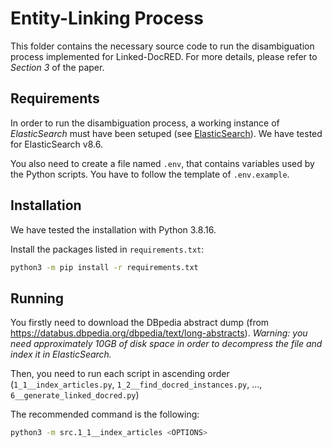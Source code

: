 # Entity-Linking Process

This folder contains the necessary source code to run the disambiguation process implemented for Linked-DocRED. For more details, please refer to *Section 3* of the paper.

## Requirements

In order to run the disambiguation process, a working instance of *ElasticSearch* must have been setuped (see [ElasticSearch](https://www.elastic.co/guide/en/elasticsearch/reference/current/install-elasticsearch.html)). We have tested for ElasticSearch v8.6.

You also need to create a file named `.env`, that contains variables used by the Python scripts. You have to follow the template of `.env.example`.

## Installation

We have tested the installation with Python 3.8.16.

Install the packages listed in `requirements.txt`:

```bash
python3 -m pip install -r requirements.txt
```

## Running

You firstly need to download the DBpedia abstract dump (from <https://databus.dbpedia.org/dbpedia/text/long-abstracts>). *Warning: you need approximately 10GB of disk space in order to decompress the file and index it in ElasticSearch.*

Then, you need to run each script in ascending order (`1_1__index_articles.py`, `1_2__find_docred_instances.py`, ..., `6__generate_linked_docred.py`)

The recommended command is the following:

```bash
python3 -m src.1_1__index_articles <OPTIONS>
```